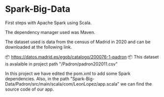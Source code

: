 # Spark-Big-Data

First steps with Apache Spark using Scala.

The dependency manager used was Maven.
  
The dataset used is data from the census of Madrid in 2020 and can be downloaded at the following link.

📦 https://datos.madrid.es/egob/catalogo/200076-1-padron 📦 
This dataset is avalaible in project path "/Padron/padron202011.csv"

In this project we have edited the pom.xml to add some Spark dependencies.
Also, in the path "Spark-Big-Data/Padron/src/main/scala/com/LeonLopez/app.scala" we can find the source code of our app.

